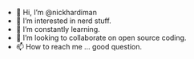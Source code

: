 - 👋 Hi, I’m @nickhardiman
- 👀 I’m interested in nerd stuff.
- 🌱 I’m constantly learning.
- 💞️ I’m looking to collaborate on open source coding.
- 📫 How to reach me ... good question.

<!---
nickhardiman/nickhardiman is a ✨ special ✨ repository because its `README.md` (this file) appears on your GitHub profile.
You can click the Preview link to take a look at your changes.
--->
